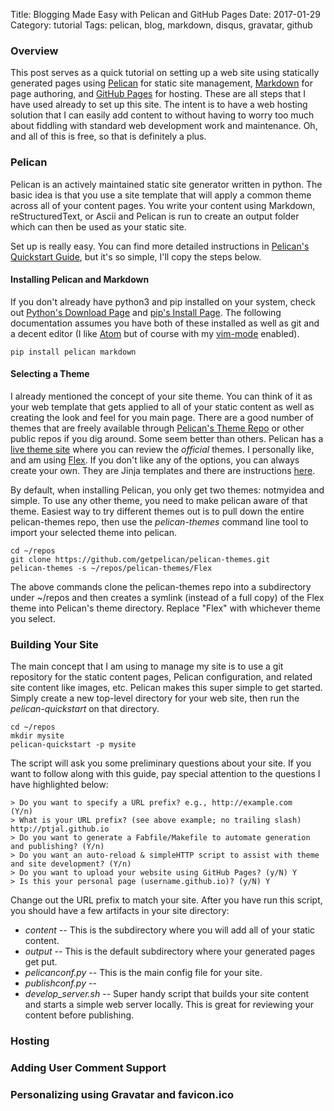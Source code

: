 Title: Blogging Made Easy with Pelican and GitHub Pages
Date: 2017-01-29
Category: tutorial
Tags: pelican, blog, markdown, disqus, gravatar, github

### Overview

This post serves as a quick tutorial on setting up a web site using statically generated pages using
[Pelican](https://blog.getpelican.com/) for static site management, [Markdown](http://daringfireball.net/projects/markdown/syntax) for page authoring, and [GitHub Pages](https://pages.github.com/) for hosting.  These are all steps that I have used already to set up this site.  The intent is to have a web hosting solution that I can easily add content to without having to worry too much about fiddling with standard web development work and maintenance.  Oh, and all of this is free, so that is definitely a plus.

### Pelican

Pelican is an actively maintained static site generator written in python.  The basic idea is that you
use a site template that will apply a common theme across all of your content pages.  You write your content
using Markdown, reStructuredText, or Ascii and Pelican is run to create an output folder which can then be used as your static site.

Set up is really easy.  You can find more detailed instructions in [Pelican's Quickstart Guide](http://docs.getpelican.com/en/stable/quickstart.html), but it's so simple, I'll copy the steps below.

#### Installing Pelican and Markdown

If you don't already have python3 and pip installed on your system, check out [Python's Download Page](https://www.python.org/downloads/) and [pip's Install Page](https://pip.pypa.io/en/stable/installing/).  The following documentation assumes you have both of these installed as well as git and a decent editor (I like [Atom](https://atom.io/) but of course with my [vim-mode](https://github.com/atom/vim-mode) enabled).

````fish
pip install pelican markdown
````

#### Selecting a Theme

I already mentioned the concept of your site theme.  You can think of it as your web template that gets applied to all of your static content as well as creating the look and feel for you main page.  There are a good number of themes that are freely available through [Pelican's Theme Repo](https://github.com/getpelican/pelican-themes) or other public repos if you dig around.  Some seem better than others.  Pelican has a [live theme site](http://www.pelicanthemes.com/) where you can review the *official* themes.  I personally like, and am using [Flex](https://github.com/alexandrevicenzi/Flex).  If you don't like any of the options, you can always create your own.  They are Jinja templates and there are instructions [here](http://docs.getpelican.com/en/stable/themes.html).

By default, when installing Pelican, you only get two themes: notmyidea and simple.  To use any other theme, you need to make pelican aware of that theme.  Easiest way to try different themes out is to pull down the entire pelican-themes repo, then use the *pelican-themes* command line tool to import your selected theme into pelican.

````fish
cd ~/repos
git clone https://github.com/getpelican/pelican-themes.git
pelican-themes -s ~/repos/pelican-themes/Flex
````

The above commands clone the pelican-themes repo into a subdirectory under ~/repos and then creates a symlink (instead of a full copy) of the Flex theme into Pelican's theme directory.  Replace "Flex" with whichever theme you select.

### Building Your Site

The main concept that I am using to manage my site is to use a git repository for the static content pages, Pelican configuration, and related site content like images, etc.  Pelican makes this super simple to get started.  Simply create a new top-level directory for your web site, then run the *pelican-quickstart* on that directory.

````fish
cd ~/repos
mkdir mysite
pelican-quickstart -p mysite
````

The script will ask you some preliminary questions about your site. If you want to follow along
with this guide, pay special attention to the questions I have highlighted below:

````fish
> Do you want to specify a URL prefix? e.g., http://example.com   (Y/n)
> What is your URL prefix? (see above example; no trailing slash) http://ptjal.github.io
> Do you want to generate a Fabfile/Makefile to automate generation and publishing? (Y/n)
> Do you want an auto-reload & simpleHTTP script to assist with theme and site development? (Y/n)
> Do you want to upload your website using GitHub Pages? (y/N) Y
> Is this your personal page (username.github.io)? (y/N) Y
````

Change out the URL prefix to match your site.  After you have run this script, you should have a few artifacts in your site directory:

* *content* -- This is the subdirectory where you will add all of your static content.
* *output* -- This is the default subdirectory where your generated pages get put.
* *pelicanconf.py* -- This is the main config file for your site.
* *publishconf.py* --
* *develop_server.sh* -- Super handy script that builds your site content and starts a simple web server locally.  This is great for reviewing your content before publishing.

### Hosting

### Adding User Comment Support

### Personalizing using Gravatar and favicon.ico
